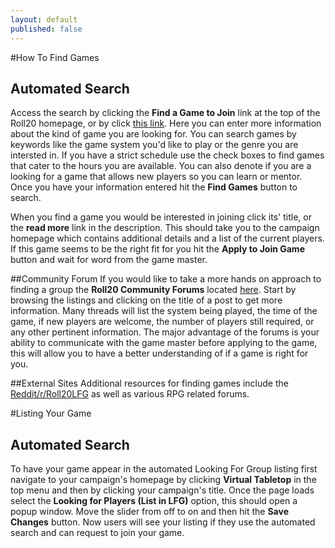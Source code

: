 ```yaml
---
layout: default
published: false
---
```


#How To Find Games
## Automated Search
Access the search by clicking the **Find a Game to Join** link at the top of the Roll20 homepage, or by click [this link](http://app.roll20.net/lfg/search). Here you can enter more information about the kind of game you are looking for. You can search games by keywords like the game system you'd like to play or the genre you are intersted in. If you have a strict schedule use the check boxes to find games that cater to the hours you are available. You can also denote if you are a looking for a game that allows new players so you can learn or mentor. Once you have your information entered hit the **Find Games** button to search.

When you find a game you would be interested in joining click its' title, or the **read more** link in the description. This should take you to the campaign homepage which contains additional details and a list of the current players. If this game seems to be the right fit for you hit the **Apply to Join Game** button and wait for word from the game master.

##Community Forum
If you would like to take a more hands on approach to finding a group the **Roll20 Community Forums** located [here](http://community.roll20.net/categories/looking-for-group). Start by browsing the listings and clicking on the title of a post to get more information. Many threads will list the system being played, the time of the game, if new players are welcome, the number of players still required, or any other pertinent information. The major advantage of the forums is your ability to communicate with the game master before applying to the game, this will allow you to have a better understanding of if a game is right for you.

##External Sites
Additional resources for finding games include the [Reddit/r/Roll20LFG](http://www.reddit.com/r/roll20lfg) as well as various RPG related forums.

#Listing Your Game
## Automated Search
To have your game appear in the automated Looking For Group listing first navigate to your campaign's homepage by clicking **Virtual Tabletop** in the top menu and then by clicking your campaign's title. Once the page loads select the **Looking for Players (List in LFG)** option, this should open a popup window. Move the slider from off to on and then hit the **Save Changes** button. Now users will see your listing if they use the automated search and can request to join your game.
